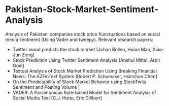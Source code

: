 # Pakistan-Stock-Market-Sentiment-Analysis

Analysis of Pakistani companies stock price flunctuations based on social media sentiment (Using Vader and tweepy). Relevant research papers:

* Twitter mood predicts the stock market [Johan Bollen, Huina Mao, Xiao-Jun Zeng]
* Stock Prediction Using Twitter Sentiment Analysis [Anshul Mittal, Arpit Goel]
* Textual Analysis of Stock Market Prediction Using Breaking Financial News: The AZFinText System [Robert P. Schumaker, Hsinchun Chen]
* On the Predictability of Stock Market Behavior using StockTwits Sentiment and Posting Volume [
* VADER: A Parsimonious Rule-based Model for Sentiment Analysis of Social Media Text [C.J. Hutto, Eric Gillbert]
